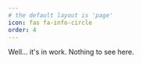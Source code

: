 ```yaml
---
# the default layout is 'page'
icon: fas fa-info-circle
order: 4
---
```


Well... it's in work. Nothing to see here.